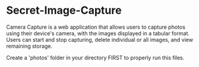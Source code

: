 # Secret-Image-Capture
Camera Capture is a web application that allows users to capture photos using their device's camera, with the images displayed in a tabular format. Users can start and stop capturing, delete individual or all images, and view remaining storage.

Create a 'photos' folder in your directory FIRST to properly run this files.
